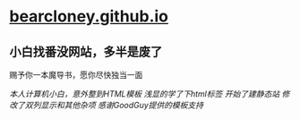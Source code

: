 # [bearcloney.github.io](https://bearcloney.github.io)

## 小白找番没网站，多半是废了
赐予你一本魔导书，愿你尽快独当一面

*本人计算机小白，意外整到HTML模板*
*浅显的学了下html标签*
*开始了建静态站*
*修改了双列显示和其他杂项*
*感谢GoodGuy提供的模板支持*
